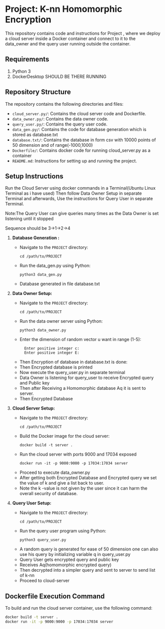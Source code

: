 # Project: K-nn Homomorphic Encryption 

This repository contains code and instructions for Project , where we deploy a cloud server inside a Docker container and connect to it to the data_owner and the query user running outside the container.

## Requirements

1. Python 3
2. DockerDesktop SHOULD BE THERE RUNNING 

## Repository Structure

The repository contains the following directories and files:

- `cloud_server.py/`: Contains the cloud server code and Dockerfile.
- `data_owner.py/`: Contains the data owner code.
- `query_user.py/`: Contains the query user code.
- `data_gen.py/`: Contains the code for database generation which is stored as database.txt
- `database.txt/`: Contains the database in form csv with 10000 points of 50 dimension and of range(-1000,1000)
- `Dockerfile/`: Contains docker code for running cloud_server.py as a container
- `README.md`: Instructions for setting up and running the project.

## Setup Instructions

Run the Cloud Server using docker commands in a Terminal(Ubuntu Linux Terminal as i have used) 
Then follow Data Owner Setup in separate Terminal and afterwards,
Use the instructions for Query User in separate Terminal.

Note:The Query User can give queries many times as the Data Owner is set listening until it stopped

Sequence should be 3->1->2->4

1. **Database Generation :**

   - Navigate to the `PROJECT` directory:
     ```
     cd /path/to/PROJECT
     ```
   - Run the data_gen.py using Python:
     ```
     python3 data_gen.py
     ```
   - Database generated in file database.txt
2. **Data Owner Setup:**

   - Navigate to the `PROJECT` directory:
     ```
     cd /path/to/PROJECT
     ```
   - Run the data owner server using Python:
     ```
     python3 data_owner.py
     ```
   - Enter the dimension of random vector u want in range (1-5):
     ```
       Enter positive integer c:
       Enter positive integer E:
     ```
   - Then Encryption of database in database.txt is done:
   - Then Encrypted database is printed
   - Now execute the query_user.py in separate terminal
   - Data Owner is listening for query_user to receive Encrypted query and Public key
   - Then after Receiving a Homomorphic database Aq it is sent to server.
   - Then Encrypted Database

3. **Cloud Server Setup:**

   - Navigate to the `PROJECT` directory:
     ```
     cd /path/to/PROJECT
     ```
   - Build the Docker image for the cloud server:
     ```
     docker build -t server .
     ```
   - Run the cloud server with ports 9000 and 17034 exposed
     ```
     docker run -it -p 9000:9000 -p 17034:17034 server
     ```
   - Proceed to execute data_owner.py
   - After getting both Encrypted Database and Encrypted query we set the value of k and give       a list back to user.
   - Note the k -value is not given by the user since it can harm the overall security of           database.

4. **Query User Setup:**

   - Navigate to the `PROJECT` directory:
     ```
     cd /path/to/PROJECT
     ```
   - Run the query user program using Python:
     ```
     python3 query_user.py
     ```
   - A random query is generated for ease of 50 dimension
     one can also use his query by initializing variable q in query_user.py
   - Query User  gets encrypted query and public key
   - Receives Aq(homomorphic encrypted query)
   - Then decrypted into a simpler query and sent to server to send list of k-nn
   - Proceed to cloud-server

## Dockerfile Execution Command

To build and run the cloud server container, use the following command:

```bash
docker build -t server .
docker run -it -p 9000:9000 -p 17034:17034 server


